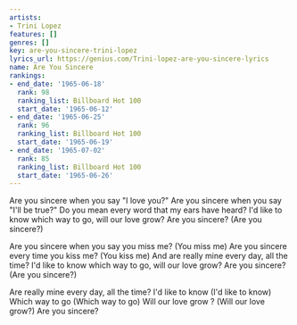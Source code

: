 ```yaml
---
artists:
- Trini Lopez
features: []
genres: []
key: are-you-sincere-trini-lopez
lyrics_url: https://genius.com/Trini-lopez-are-you-sincere-lyrics
name: Are You Sincere
rankings:
- end_date: '1965-06-18'
  rank: 98
  ranking_list: Billboard Hot 100
  start_date: '1965-06-12'
- end_date: '1965-06-25'
  rank: 96
  ranking_list: Billboard Hot 100
  start_date: '1965-06-19'
- end_date: '1965-07-02'
  rank: 85
  ranking_list: Billboard Hot 100
  start_date: '1965-06-26'
---
```

Are you sincere when you say "I love you?"
Are you sincere when you say "I'll be true?"
Do you mean every word that my ears have heard?
I'd like to know which way to go, will our love grow?
Are you sincere? (Are you sincere?)

Are you sincere when you say you miss me? (You miss me)
Are you sincere every time you kiss me? (You kiss me)
And are really mine every day, all the time?
I'd like to know which way to go, will our love grow?
Are you sincere? (Are you sincere?)

Are really mine every day, all the time?
I'd like to know (I'd like to know)
Which way to go (Which way to go)
Will our love grow ? (Will our love grow?)
Are you sincere?
